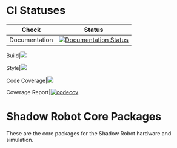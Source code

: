 # CI Statuses

Check | Status
---|---
Documentation|[![Documentation Status](https://readthedocs.org/projects/shadow-robot-core-packages/badge/?version=latest)](http://shadow-robot-core-packages.readthedocs.org)

Build|[<img src="[https://codebuild.eu-west-2.amazonaws.com/badges?uuid=eyJlbmNyeXB0ZWREYXRhIjoiaEh4YUlMTnhhL3FzdzM0cWJqRFp5N0k0OG5MSTJ2ZmVpd0lrRXFpMjQ1S3FlZlBWeU14Nys1ZnFlTnIxdGJOTWJPdFp5OWJ2RWR5NDQwN3ZwRWZyUlRjPSIsIml2UGFyYW1ldGVyU3BlYyI6ImF6ZWRNampqdUlYa0ZNMVkiLCJtYXRlcmlhbFNldFNlcmlhbCI6MX0%3D&branch=noetic_devel"/>](https://eu-west-2.console.aws.amazon.com/codesuite/codebuild/projects/auto_sr_core_noetic-devel_install_check/)

Style|[<img src="https://codebuild.eu-west-2.amazonaws.com/badges?uuid=eyJlbmNyeXB0ZWREYXRhIjoid1MwM29uYWdlSllrUUt1RkFHRmx2RGp6ZEM4b0JmQUdXdEZyTHYyYlFvaExsT2ZhQjRlRFozbWJDQWNmYnVvLzFpRWpkYlYvYnU1RVQvOTNFWXBVTHlZPSIsIml2UGFyYW1ldGVyU3BlYyI6IkR1K3ZGU3IvYnBzbVZpc0siLCJtYXRlcmlhbFNldFNlcmlhbCI6MX0%3D&branch=noetic-devel"/>](https://eu-west-2.console.aws.amazon.com/codesuite/codebuild/projects/auto_sr_core_noetic-devel_style_check/)

Code Coverage|[<img src="https://codebuild.eu-west-2.amazonaws.com/badges?uuid=eyJlbmNyeXB0ZWREYXRhIjoiY0FJUmhwZUZFNCtlNWY4dkpHWlN6bTMvcUkxS214Q0FvZ2s2cXVkems3T0FYZG9EL0pSN1h0eWFuTzA2Yk9lZDdDMXZwWWtTTGlYZ29yYmFySkdtVGxnPSIsIml2UGFyYW1ldGVyU3BlYyI6IjJLZFVSYlVwaVlhTWZNd3giLCJtYXRlcmlhbFNldFNlcmlhbCI6MX0%3D&branch=noetic-devel"/>](https://eu-west-2.console.aws.amazon.com/codesuite/codebuild/projects/auto_sr_core_noetic-devel_code_coverage/)

Coverage Report|[![codecov](https://codecov.io/gh/shadow-robot/sr_core/branch/indigo-devel/graph/badge.svg?token=gQuJ0EGYmw)](https://codecov.io/gh/shadow-robot/sr_core)



# Shadow Robot Core Packages
These are the core packages for the Shadow Robot hardware and simulation.
